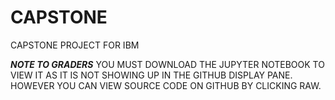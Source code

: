 # CAPSTONE
CAPSTONE PROJECT FOR IBM


***NOTE TO GRADERS***
YOU MUST DOWNLOAD THE JUPYTER NOTEBOOK TO VIEW IT AS IT IS NOT SHOWING UP IN THE GITHUB DISPLAY PANE.  HOWEVER YOU CAN VIEW SOURCE CODE ON GITHUB BY CLICKING RAW.
